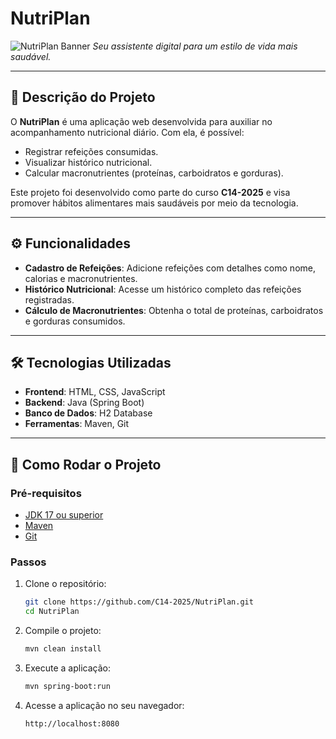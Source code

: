 # NutriPlan

![NutriPlan Banner](https://via.placeholder.com/1200x400.png?text=NutriPlan+Banner)
*Seu assistente digital para um estilo de vida mais saudável.*

---

## 📝 Descrição do Projeto

O **NutriPlan** é uma aplicação web desenvolvida para auxiliar no acompanhamento nutricional diário. Com ela, é possível:

* Registrar refeições consumidas.
* Visualizar histórico nutricional.
* Calcular macronutrientes (proteínas, carboidratos e gorduras).

Este projeto foi desenvolvido como parte do curso **C14-2025** e visa promover hábitos alimentares mais saudáveis por meio da tecnologia.

---

## ⚙️ Funcionalidades

* **Cadastro de Refeições**: Adicione refeições com detalhes como nome, calorias e macronutrientes.
* **Histórico Nutricional**: Acesse um histórico completo das refeições registradas.
* **Cálculo de Macronutrientes**: Obtenha o total de proteínas, carboidratos e gorduras consumidos.

---

## 🛠️ Tecnologias Utilizadas

* **Frontend**: HTML, CSS, JavaScript
* **Backend**: Java (Spring Boot)
* **Banco de Dados**: H2 Database
* **Ferramentas**: Maven, Git

---

## 🚀 Como Rodar o Projeto

### Pré-requisitos

* [JDK 17 ou superior](https://www.oracle.com/java/technologies/javase-jdk17-downloads.html)
* [Maven](https://maven.apache.org/install.html)
* [Git](https://git-scm.com/)

### Passos

1. Clone o repositório:

   ```bash
   git clone https://github.com/C14-2025/NutriPlan.git
   cd NutriPlan
   ```

2. Compile o projeto:

   ```bash
   mvn clean install
   ```

3. Execute a aplicação:

   ```bash
   mvn spring-boot:run
   ```

4. Acesse a aplicação no seu navegador:

   ```
   http://localhost:8080
   ```



